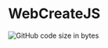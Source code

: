 # WebCreateJS
![GitHub code size in bytes](https://img.shields.io/github/languages/code-size/BeepBot99/WebCreateJS?color=skyblue&label=size&logo=github&logoColor=lightgreen&style=for-the-badge)
